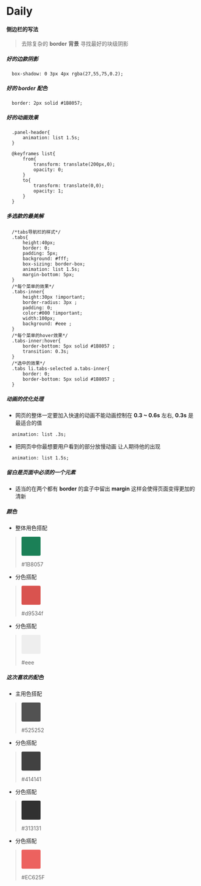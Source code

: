 # Daily

#### 侧边栏的写法
> 去除复杂的 **border** **背景** 寻找最好的块级阴影

##### 好的边款阴影

```
  box-shadow: 0 3px 4px rgba(27,55,75,0.2);
```

##### 好的 **border** 配色

```
  border: 2px solid #1B8057;
```

##### 好的动画效果

```
  .panel-header{
      animation: list 1.5s;
  }

  @keyframes list{
      from{
          transform: translate(200px,0);
          opacity: 0;
      }
      to{
          transform: translate(0,0);
          opacity: 1;
      }
  }
```
##### 多选款的最美解
```
  /*tabs导航栏的样式*/
  .tabs{
      height:40px;
      border: 0;
      padding: 5px;
      background: #fff;
      box-sizing: border-box;
      animation: list 1.5s;
      margin-bottom: 5px;
  }
  /*每个菜单的效果*/
  .tabs-inner{
      height:30px !important;
      border-radius: 3px ;
      padding: 0;
      color:#000 !important;
      width:100px;
      background: #eee ;
  }
  /*每个菜单的hover效果*/
  .tabs-inner:hover{
      border-bottom: 5px solid #1B8057 ;
      transition: 0.3s;
  }
  /*选中的效果*/
  .tabs li.tabs-selected a.tabs-inner{
      border: 0;
      border-bottom: 5px solid #1B8057 ;
  }
```

##### 动画的优化处理

- 网页的整体一定要加入快速的动画不能动画控制在 **0.3 ~ 0.6s** 左右, **0.3s** 是最适合的值

```
  animation: list .3s;
```
- 把网页中你最想要用户看到的部分放慢动画 让人期待他的出现

```
  animation: list 1.5s;
```

##### 留白是页面中必须的一个元素
- 适当的在两个都有 **border** 的盒子中留出 **margin** 这样会使得页面变得更加的清新

##### 颜色
- 整体用色搭配
> <div style="height:50px;width:50px;background:#1B8057;border-radius:3px;"></div> <p>#1B8057</p>

- 分色搭配
> <div style="height:50px;width:50px;background:#d9534f;border-radius:3px;"></div> <p>#d9534f</p>

- 分色搭配
> <div style="height:50px;width:50px;background:#eee;border-radius:3px;"></div> <p>#eee</p>



##### 这次喜欢的配色

- 主用色搭配
> <div style="height:50px;width:50px;background:#525252;border-radius:3px;"></div> <p>#525252</p>

- 分色搭配
> <div style="height:50px;width:50px;background:#414141;border-radius:3px;"></div> <p>#414141</p>

- 分色搭配
> <div style="height:50px;width:50px;background:#313131;border-radius:3px;"></div> <p>#313131</p>

- 分色搭配
> <div style="height:50px;width:50px;background:#EC625F;border-radius:3px;"></div> <p>#EC625F</p>
